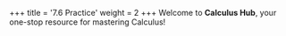+++
title = '7.6 Practice'
weight = 2
+++
Welcome to **Calculus Hub**, your one-stop resource for mastering Calculus!
